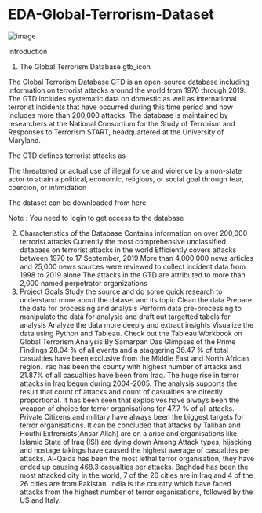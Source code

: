 # EDA-Global-Terrorism-Dataset

![image](https://github.com/Shubham231-code/EDA-Global-Terrorism-Dataset/assets/147786184/bca4ebcb-d29b-4911-9c44-132085f6859c)

Introduction
1. The Global Terrorism Database
gtb_icon

The Global Terrorism Database GTD is an open-source database including information on terrorist attacks around the world from 1970 through 2019. The GTD includes systematic data on domestic as well as international terrorist incidents that have occurred during this time period and now includes more than 200,000 attacks. The database is maintained by researchers at the National Consortium for the Study of Terrorism and Responses to Terrorism START, headquartered at the University of Maryland.

The GTD defines terrorist attacks as

The threatened or actual use of illegal force and violence by a non-state actor to attain a political, economic, religious, or social goal through fear, coercion, or intimidation

The dataset can be downloaded from here

Note : You need to login to get access to the database

2. Characteristics of the Database
Contains information on over 200,000 terrorist attacks
Currently the most comprehensive unclassified database on terrorist attacks in the world
Efficiently covers attacks between 1970 to 17 September, 2019
More than 4,000,000 news articles and 25,000 news sources were reviewed to collect incident data from 1998 to 2019 alone
The attacks in the GTD are attributed to more than 2,000 named perpetrator organizations
3. Project Goals
Study the source and do some quick research to understand more about the dataset and its topic
Clean the data
Prepare the data for processing and analysis
Perform data pre-processing to manipulate the data for analysis and draft out targetted tabels for analysis
Analyze the data more deeply and extract insights
Visualize the data using Python and Tableau. Check out the Tableau Workbook on Global Terrorism Analysis By Samarpan Das
Glimpses of the Prime Findings
28.04 % of all events and a staggering 36.47 % of total casualties have been exclusive from the Middle East and North African region.
Iraq has been the county with highest number of attacks and 21.87% of all casualties have been from Iraq.
The huge rise in terror attacks in Iraq begun during 2004-2005.
The analysis supports the result that count of attacks and count of casualties are directly proportional.
It has been seen that explosives have always been the weapon of choice for terror organisations for 47.7 % of all attacks.
Private Citizens and military have always been the biggest targets for terror organisations.
It can be concluded that attacks by Taliban and Houthi Extremists(Ansar Allah) are on a arise and organisations like Islamic State of Iraq (ISI) are dying down
Among Attack types, hijacking and hostage takings have caused the highest average of casualties per attacks.
Al-Qaida has been the most lethal terror organisation, they have ended up causing 468.3 casualties per attacks.
Baghdad has been the most attacked city in the world, 7 of the 26 cities are in Iraq and 4 of the 26 cities are from Pakistan.
India is the country which have faced attacks from the highest number of terror organisations, followed by the US and Italy.
